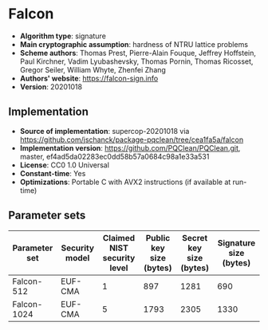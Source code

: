 # Falcon

- **Algorithm type**: signature
- **Main cryptographic assumption**: hardness of NTRU lattice problems
- **Scheme authors**: Thomas Prest, Pierre-Alain Fouque, Jeffrey Hoffstein, Paul Kirchner, Vadim Lyubashevsky, Thomas Pornin, Thomas Ricosset, Gregor Seiler, William Whyte, Zhenfei Zhang
- **Authors' website**: https://falcon-sign.info
- **Version**: 20201018

## Implementation

- **Source of implementation**: supercop-20201018 via https://github.com/jschanck/package-pqclean/tree/cea1fa5a/falcon
- **Implementation version**: https://github.com/PQClean/PQClean.git, master, ef4ad5da02283ec0dd58b57a0684c98a1e33a531
- **License**: CC0 1.0 Universal
- **Constant-time**: Yes
- **Optimizations**: Portable C with AVX2 instructions (if available at run-time)

## Parameter sets

| Parameter set | Security model | Claimed NIST security level | Public key size (bytes) | Secret key size (bytes) | Signature size (bytes) |
| ------------- | -------------- | --------------------------- | ----------------------- | ----------------------- | ---------------------- |
| Falcon-512    | EUF-CMA        | 1                           | 897                     | 1281                    | 690                    |
| Falcon-1024   | EUF-CMA        | 5                           | 1793                    | 2305                    | 1330                   |
